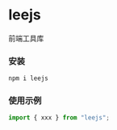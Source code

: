 # leejs

前端工具库

### 安装

```bash
npm i leejs
```

### 使用示例

```javascript
import { xxx } from "leejs";
```
